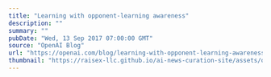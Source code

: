 ```yaml
---
title: "Learning with opponent-learning awareness"
description: ""
summary: ""
pubDate: "Wed, 13 Sep 2017 07:00:00 GMT"
source: "OpenAI Blog"
url: "https://openai.com/blog/learning-with-opponent-learning-awareness"
thumbnail: "https://raisex-llc.github.io/ai-news-curation-site/assets/openai_logo.png"
---
```


